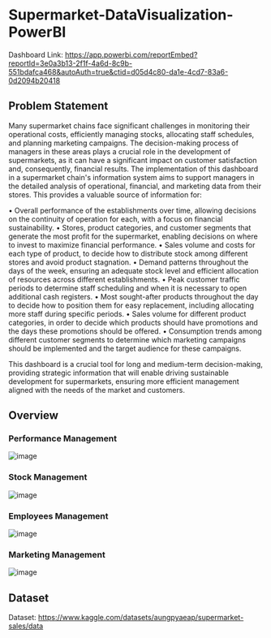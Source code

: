 # Supermarket-DataVisualization-PowerBI

Dashboard Link: https://app.powerbi.com/reportEmbed?reportId=3e0a3b13-2f1f-4a6d-8c9b-551bdafca468&autoAuth=true&ctid=d05d4c80-da1e-4cd7-83a6-0d2094b20418

## Problem Statement

Many supermarket chains face significant challenges in monitoring their operational costs, efficiently managing stocks, allocating staff schedules, and planning marketing campaigns. The decision-making process of managers in these areas plays a crucial role in the development of supermarkets, as it can have a significant impact on customer satisfaction and, consequently, financial results.
The implementation of this dashboard in a supermarket chain's information system aims to support managers in the detailed analysis of operational, financial, and marketing data from their stores. This provides a valuable source of information for:

  • Overall performance of the establishments over time, allowing decisions on the continuity of operation for each, with a focus on financial sustainability.
  • Stores, product categories, and customer segments that generate the most profit for the supermarket, enabling decisions on where to invest to maximize financial performance.
  • Sales volume and costs for each type of product, to decide how to distribute stock among different stores and avoid product stagnation.
  • Demand patterns throughout the days of the week, ensuring an adequate stock level and efficient allocation of resources across different establishments.
  • Peak customer traffic periods to determine staff scheduling and when it is necessary to open additional cash registers.
  • Most sought-after products throughout the day to decide how to position them for easy replacement, including allocating more staff during specific periods.
  • Sales volume for different product categories, in order to decide which products should have promotions and the days these promotions should be offered.
  • Consumption trends among different customer segments to determine which marketing campaigns should be implemented and the target audience for these campaigns.

This dashboard is a crucial tool for long and medium-term decision-making, providing strategic information that will enable driving sustainable development for supermarkets, ensuring more efficient management aligned with the needs of the market and customers.

## Overview

### Performance Management

![image](https://github.com/gpereira1005/Supermarket-DataVisualization-PowerBI/assets/29869079/2c3da910-ee0e-4e0f-b9bf-ac4563845941)

### Stock Management

![image](https://github.com/gpereira1005/Supermarket-DataVisualization-PowerBI/assets/29869079/528d611f-9f61-4d7d-954f-bed0c59d11a6)

### Employees Management

![image](https://github.com/gpereira1005/Supermarket-DataVisualization-PowerBI/assets/29869079/e870b135-e658-4818-aae7-da5615c6a5e2)

### Marketing Management

![image](https://github.com/gpereira1005/Supermarket-DataVisualization-PowerBI/assets/29869079/b611cbe8-d4a6-4690-bbab-97a7015ef38d)

## Dataset

Dataset: https://www.kaggle.com/datasets/aungpyaeap/supermarket-sales/data

